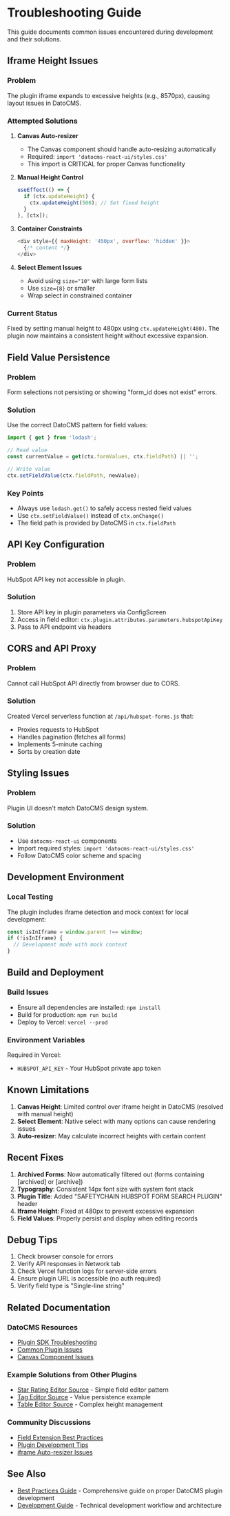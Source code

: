 # Troubleshooting Guide

This guide documents common issues encountered during development and their solutions.

## Iframe Height Issues

### Problem
The plugin iframe expands to excessive heights (e.g., 8570px), causing layout issues in DatoCMS.

### Attempted Solutions

1. **Canvas Auto-resizer**
   - The Canvas component should handle auto-resizing automatically
   - Required: `import 'datocms-react-ui/styles.css'`
   - This import is CRITICAL for proper Canvas functionality

2. **Manual Height Control**
   ```javascript
   useEffect(() => {
     if (ctx.updateHeight) {
       ctx.updateHeight(500); // Set fixed height
     }
   }, [ctx]);
   ```

3. **Container Constraints**
   ```javascript
   <div style={{ maxHeight: '450px', overflow: 'hidden' }}>
     {/* content */}
   </div>
   ```

4. **Select Element Issues**
   - Avoid using `size="10"` with large form lists
   - Use `size={8}` or smaller
   - Wrap select in constrained container

### Current Status
Fixed by setting manual height to 480px using `ctx.updateHeight(480)`. The plugin now maintains a consistent height without excessive expansion.

## Field Value Persistence

### Problem
Form selections not persisting or showing "form_id does not exist" errors.

### Solution
Use the correct DatoCMS pattern for field values:

```javascript
import { get } from 'lodash';

// Read value
const currentValue = get(ctx.formValues, ctx.fieldPath) || '';

// Write value
ctx.setFieldValue(ctx.fieldPath, newValue);
```

### Key Points
- Always use `lodash.get()` to safely access nested field values
- Use `ctx.setFieldValue()` instead of `ctx.onChange()`
- The field path is provided by DatoCMS in `ctx.fieldPath`

## API Key Configuration

### Problem
HubSpot API key not accessible in plugin.

### Solution
1. Store API key in plugin parameters via ConfigScreen
2. Access in field editor: `ctx.plugin.attributes.parameters.hubspotApiKey`
3. Pass to API endpoint via headers

## CORS and API Proxy

### Problem
Cannot call HubSpot API directly from browser due to CORS.

### Solution
Created Vercel serverless function at `/api/hubspot-forms.js` that:
- Proxies requests to HubSpot
- Handles pagination (fetches all forms)
- Implements 5-minute caching
- Sorts by creation date

## Styling Issues

### Problem
Plugin UI doesn't match DatoCMS design system.

### Solution
- Use `datocms-react-ui` components
- Import required styles: `import 'datocms-react-ui/styles.css'`
- Follow DatoCMS color scheme and spacing

## Development Environment

### Local Testing
The plugin includes iframe detection and mock context for local development:

```javascript
const isInIframe = window.parent !== window;
if (!isInIframe) {
  // Development mode with mock context
}
```

## Build and Deployment

### Build Issues
- Ensure all dependencies are installed: `npm install`
- Build for production: `npm run build`
- Deploy to Vercel: `vercel --prod`

### Environment Variables
Required in Vercel:
- `HUBSPOT_API_KEY` - Your HubSpot private app token

## Known Limitations

1. **Canvas Height**: Limited control over iframe height in DatoCMS (resolved with manual height)
2. **Select Element**: Native select with many options can cause rendering issues
3. **Auto-resizer**: May calculate incorrect heights with certain content

## Recent Fixes

1. **Archived Forms**: Now automatically filtered out (forms containing [archived] or [archive])
2. **Typography**: Consistent 14px font size with system font stack
3. **Plugin Title**: Added "SAFETYCHAIN HUBSPOT FORM SEARCH PLUGIN" header
4. **Iframe Height**: Fixed at 480px to prevent excessive expansion
5. **Field Values**: Properly persist and display when editing records

## Debug Tips

1. Check browser console for errors
2. Verify API responses in Network tab
3. Check Vercel function logs for server-side errors
4. Ensure plugin URL is accessible (no auth required)
5. Verify field type is "Single-line string"

## Related Documentation

### DatoCMS Resources
- [Plugin SDK Troubleshooting](https://www.datocms.com/docs/plugin-sdk/troubleshooting)
- [Common Plugin Issues](https://community.datocms.com/c/support/6)
- [Canvas Component Issues](https://community.datocms.com/t/control-canvas-height/4931)

### Example Solutions from Other Plugins
- [Star Rating Editor Source](https://github.com/datocms/plugins/tree/master/star-rating-editor) - Simple field editor pattern
- [Tag Editor Source](https://github.com/datocms/plugins/tree/master/tag-editor) - Value persistence example
- [Table Editor Source](https://github.com/datocms/plugins/tree/master/table-editor) - Complex height management

### Community Discussions
- [Field Extension Best Practices](https://community.datocms.com/t/field-extension-best-practices/123)
- [Plugin Development Tips](https://community.datocms.com/t/plugin-development-tips/456)
- [iframe Auto-resizer Issues](https://github.com/davidjbradshaw/iframe-resizer/issues)

## See Also

- [Best Practices Guide](BEST_PRACTICES.md) - Comprehensive guide on proper DatoCMS plugin development
- [Development Guide](DEVELOPMENT.md) - Technical development workflow and architecture